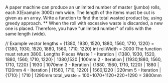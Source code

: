 A paper machine can produce an unlimited number of master (jumbo) rolls, each X(Example: 3000) mm wide.
The length of the items must be cut is given as an array.
Write a function to find the total wasted product by, using greedy approach.
** When the roll with excessive waste is discarded, a new one is placed.
Therefore, you have "unlimited number" of rolls with the same length (wide).

// Example
vector<int> lengths = {1380, 1930, 1520, 1880, 1560, 1710, 1220}
={1380, 1930, 1520, 1880, 1560, 1710, 1220}
int rollWidth = 3000
The function must return 3800.
                      Lengths                                  Pieces      Waste
1 - Iteration | {1380, 1930, 1520, 1880, 1560, 1710, 1220} |  1380,1520 | 100mm
2 - Iteration | {1930,1880, 1560, 1710, 1220}              |  1930      | 1070mm
3 - Iteration | {1880, 1560, 1710, 1220}                   |  1880      | 1120mm
4 - Iteration | {1560, 1710, 1220}                         |  1560,1220 | 220mm
5 - Iteration | {1710}                                     |  1710      | 1290mm
total_waste = 100+1070+1120+220+1290 = 3800mm
